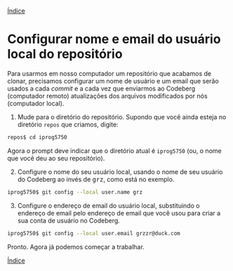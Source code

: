 [Índice](README.md)

# Configurar nome e email do usuário local do repositório

Para usarmos em nosso computador um repositório que acabamos de clonar, precisamos configurar um nome de usuário e um email que serão usados a cada *commit* e a cada vez que enviarmos ao Codeberg (computador remoto) atualizações dos arquivos modificados por nós (computador local).

1. Mude para o diretório do repositório. Supondo que você ainda esteja no diretório `repos` que criamos, digite:

``` bash
repos$ cd iprog5750
```
Agora o prompt deve indicar que o diretório atual é `iprog5750` (ou, o nome que você deu ao seu repositório).

2. Configure o nome do seu usuário local, usando o nome de seu usuário do Codeberg ao invés de <kbd>grz</kbd>, como está no exemplo.

``` bash
iprog5750$ git config --local user.name grz
```

3. Configure o endereço de email do usuário local, substituindo o endereço de email pelo endereço de email que você usou para criar a sua conta de usuário no Codeberg.

``` bash
iprog5750$ git config --local user.email grzzr@duck.com
```

Pronto. Agora já podemos começar a trabalhar.

[Índice](README.md)